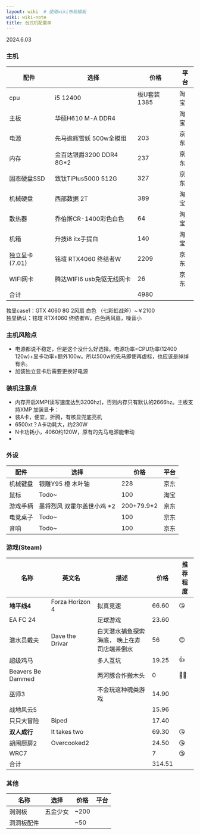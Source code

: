 ```yaml
---
layout: wiki  # 使用wiki布局模板
wiki: wiki-note
title: 台式机配置单
--- 
```


2024.6.03
### 主机 
| 配件      | 选择 | 价格 | 平台 |
| ----------- | ----------- | ----------- | ----------- |
| cpu      | i5 12400       | 板U套装1385       |淘宝       |
| 主板      | 华硕H610 M-A DDR4       |        |淘宝       |
| 电源      | 先马逾辉雪妖 500w全模组       | 203       |京东       |
| 内存      | 金百达银爵3200 DDR4 8G*2       | 237       |京东       |
| 固态硬盘SSD      | 致钛TiPlus5000 512G       | 327       |京东       |
| 机械硬盘      | 西部数据 2T       | 389       |淘宝       |
| 散热器      | 乔伯斯CR-1400彩色白色       | 64       |淘宝       |
| 机箱      | 升技i8 itx手提白       | 140       |淘宝       |
| 独立显卡(7.01)      | 铭瑄 RTX4060 终结者W       | 2209       |京东       |
| WIFI网卡      | 腾达WIFI6 usb免驱无线网卡       | 26       |京东       |
| 合计      |        | 4980       |       |

独显case1：GTX 4060 8G 2风扇 白色 （七彩虹战斧）~￥2100  
独显确认：铭瑄 RTX4060 终结者W，白色两风扇，噪音小  

### 主机风险点  
- 电源都说不稳定，但是这个没什么好选择。电源功率=CPU功率(12400 120w)+显卡功率+额外100w。所以500w的先马即使再虚标，也应该是绰绰有余。
- 加装独立显卡后需要更换好电源
### 装机注意点
- 内存开启XMP(读写速度达到3200hz)，否则内存只有默认的2666hz。主板支持XMP
加装显卡：
- 装A卡，便宜，折腾，有核显兜底亮机
- 6500xt？A卡功耗大，约230W
- N卡功耗小，4060约120W，原有的先马电源能带动 
- 
### 外设
| 配件      | 选择 | 价格 | 平台 |
| ----------- | ----------- | ----------- | ----------- |
| 机械键盘      | 银雕Y95 橙 木叶轴       | 228       |京东       |
| 鼠标      | Todo~       | 100       |淘宝       |
| 游戏手柄      | 墨将烈风 双霍尔盖世小鸡 *2       | 200+79.9*2       |京东       |
| 电竞桌子      | Todo~       | 100       |京东       |
| 音响      | Todo~       | 100       |京东       |

### 游戏(Steam)
| 名称      | 英文名 | 描述 | 价格 | 推荐程度 |
| ----------- | ----------- | ----------- | ----------- | ----------- |
| **地平线4** | Forza Horizon 4 | 拟真竞速 | 66.60 | 😘 |
| EA FC 24 |  | 足球游戏 | 23.60 |  |
| 潜水员戴夫 | Dave the Drivar | 白天潜水捕鱼探索海底，  晚上在寿司店端茶倒水 | 56 | 😊 |
| 超级鸡马 |  | 多人互坑 | 19.25 | 👍 |
| Beavers Be Dammed |  | 两河豚合作搬木头 | 0 | 👦👧 |
| 巫师3 |  | 不会玩这种魂类游戏 | 14.90 |  |
| 战地风云5 |  |  | 15.96  |  |
| 只只大冒险 | Biped |  | 17.40 |  |
| **双人成行** | It takes two |  | 69.30 | 😘 |
| 胡闹厨房2 | Overcooked2 |  | 24.50 | 😘 |
| WRC7 |  |  | 7 | 😘 |
| 合计 |  |  | 314.51 |  |

### 其他
| 名称      | 选择 | 价格 | 平台 |
| ----------- | ----------- | ----------- | ----------- |
| 洞洞板 | 五金少女 | ~200 |  |
| 洞洞板配件 |  | ~50 |  |
